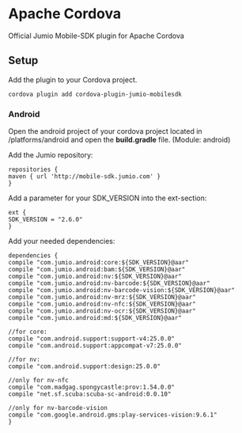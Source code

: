 # Apache Cordova

Official Jumio Mobile-SDK plugin for Apache Cordova

## Setup

Add the plugin to your Cordova project.

```
cordova plugin add cordova-plugin-jumio-mobilesdk
```

### Android

Open the android project of your cordova project located in /platforms/android and open the **build.gradle** file. (Module: android)

Add the Jumio repository:

```
repositories {
maven { url 'http://mobile-sdk.jumio.com' }
}
```

Add a parameter for your SDK_VERSION into the ext-section:

```
ext {
SDK_VERSION = "2.6.0"
}
```

Add your needed dependencies:

```
dependencies {
compile "com.jumio.android:core:${SDK_VERSION}@aar"
compile "com.jumio.android:bam:${SDK_VERSION}@aar"
compile "com.jumio.android:nv:${SDK_VERSION}@aar"
compile "com.jumio.android:nv-barcode:${SDK_VERSION}@aar"
compile "com.jumio.android:nv-barcode-vision:${SDK_VERSION}@aar"
compile "com.jumio.android:nv-mrz:${SDK_VERSION}@aar"
compile "com.jumio.android:nv-nfc:${SDK_VERSION}@aar"
compile "com.jumio.android:nv-ocr:${SDK_VERSION}@aar"
compile "com.jumio.android:md:${SDK_VERSION}@aar"

//for core:
compile "com.android.support:support-v4:25.0.0"
compile "com.android.support:appcompat-v7:25.0.0"

//for nv:
compile "com.android.support:design:25.0.0"

//only for nv-nfc
compile "com.madgag.spongycastle:prov:1.54.0.0"
compile "net.sf.scuba:scuba-sc-android:0.0.10"

//only for nv-barcode-vision
compile "com.google.android.gms:play-services-vision:9.6.1"
}
```



